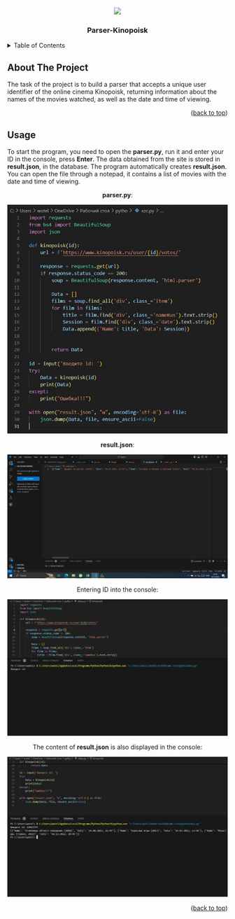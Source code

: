 <a id="readme-top"></a>

<!-- PROJECT LOGO -->
<br />
<div id="header" align="center">
  <img src="https://media.giphy.com/media/M9gbBd9nbDrOTu1Mqx/giphy.gif" width="100"/>
</div>
  <h3 align="center">Parser-Kinopoisk</h3>


<!-- TABLE OF CONTENTS -->
<details>
  <summary>Table of Contents</summary>
  <ol>
    <li>
      <a href="#about-the-project">About The Project</a>
    </li>
    <li><a href="#usage">Usage</a></li>
  </ol>
</details>



<!-- ABOUT THE PROJECT -->
## About The Project


The task of the project is to build a parser that accepts a unique user identifier of the online cinema Kinopoisk, returning information about the names of the movies watched, as well as the date and time of viewing.


<p align="right">(<a href="#readme-top">back to top</a>)</p>






<!-- GETTING STARTED -->

<!-- USAGE EXAMPLES -->
## Usage

To start the program, you need to open the __parser.py__, run it and enter your ID in the console, press __Enter__. The data obtained from the site is stored in __result.json__, in the database. The program automatically creates **result.json**. You can open the file through a notepad, it contains a list of movies with the date and time of viewing.

<div align="center">

__parser.py__:
<div align="center">
<a href="https://github.com/DiKoshA3/Screenshots.git">
    <img src="/photo_2024-12-18_21-19-34.jpg" alt="photo1" "Optional title">
  </a>
  
__result.json__:
<div align="center">
<a href="https://github.com/DiKoshA3/Screenshots.git">
    <img src="/photo_2024-12-18_21-50-29.jpg" alt="photo1" "Optional title">
  </a>

Entering ID into the console:
<div align="center">
<a href="https://github.com/DiKoshA3/Screenshots.git">
    <img src="/photo_2024-12-18_21-53-35.jpg" alt="photo1" "Optional title">
  </a>

The content of __result.json__ is also displayed in the console:
  <div align="center">
  <a href="https://github.com/DiKoshA3/Screenshots.git">
    <img src="/photo_2024-12-18_21-55-12.jpg" alt="photo1" "Optional title">
  </a>


<p align="right">(<a href="#readme-top">back to top</a>)</p>

 
    

